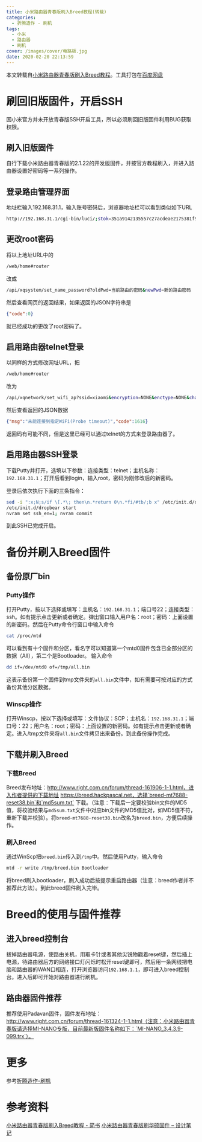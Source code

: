```yaml
---
title: 小米路由器青春版刷入Breed教程(转载)
categories:
  - 折腾造作 - 刷机
tags:
  - 小米
  - 路由器
  - 刷机
cover: /images/cover/电路板.jpg
date: 2020-02-20 22:13:59
---
```



本文转载自[小米路由器青春版刷入Breed教程](https://www.jianshu.com/p/e4e0a5818c3d)。工具打包在[百度网盘](https://pan.baidu.com/s/1zo_7w3DD1nXRpv9S0ATsJA)

# 刷回旧版固件，开启SSH

因小米官方并未开放青春版SSH开启工具，所以必须刷回旧版固件利用BUG获取权限。

## 刷入旧版固件

自行下载小米路由器青春版的2.1.22的开发版固件，并按官方教程刷入，并进入路由器设置好密码等一系列操作。

## 登录路由管理界面

地址栏输入192.168.31.1，输入账号密码后，浏览器地址栏可以看到类似如下URL

```bash
http://192.168.31.1/cgi-bin/luci/;stok=351a9142135557c27acdeae2175381f9/web/home#router 
```
## 更改root密码

将以上地址URL中的
```bash
/web/home#router
```

改成

```bash
/api/xqsystem/set_name_password?oldPwd=当前路由的密码&newPwd=新的路由密码
```
然后查看网页的返回结果，如果返回的JSON字符串是

```json
{"code":0}
```

就已经成功的更改了root密码了。

## 启用路由器telnet登录

以同样的方式修改网址URL，把

```bash
/web/home#router
```

改为

```bash
/api/xqnetwork/set_wifi_ap?ssid=xiaomi&encryption=NONE&enctype=NONE&channel=1%3B%2Fusr%2Fsbin%2Ftelnetd
```

然后查看返回的JSON数据

```json
{"msg":"未能连接到指定WiFi(Probe timeout)","code":1616}
```

返回码有可能不同，但是这里已经可以通过telnet的方式来登录路由器了。

## 启用路由器SSH登录

下载Putty并打开，选填以下参数：连接类型：telnet；主机名称：`192.168.31.1`；打开后看到login，输入root，密码为刚修改后的新密码。

登录后依次执行下面的三条指令：

```bash
sed -i ":x;N;s/if \[.*\; then\n.*return 0\n.*fi/#tb/;b x" /etc/init.d/dropbear
/etc/init.d/dropbear start
nvram set ssh_en=1; nvram commit
```

到此SSH已完成开启。

# 备份并刷入Breed固件

## 备份原厂bin

### Putty操作

打开Putty，按以下选择或填写：主机名：`192.168.31.1`；端口号22；连接类型：ssh。如有提示点击更新或者确定。弹出窗口输入用户名：root；密码：上面设置的新密码。然后在Putty命令行窗口中输入命令

```bash
cat /proc/mtd
```

可以看到有十个固件和分区，看名字可以知道第一个mtd0固件包含已全部分区的数据（All），第二个是Bootloader。 输入命令

```bash
dd if=/dev/mtd0 of=/tmp/all.bin
```

这表示备份第一个固件到tmp文件夹的`all.bin`文件中，如有需要可按对应的方式备份其他分区数据。

### Winscp操作

打开Winscp，按以下选择或填写：文件协议：SCP；主机名：`192.168.31.1`；端口号：22；用户名：root；密码：上面设置的新密码。如有提示点击更新或者确定。进入/tmp文件夹将`all.bin`文件拷贝出来备份。到此备份操作完成。

## 下载并刷入Breed

### 下载Breed

Breed发布地址：http://www.right.com.cn/forum/thread-161906-1-1.html，进入作者提供的下载地址 https://breed.hackpascal.net，选择`breed-mt7688-reset38.bin`和`md5sum.txt`
下载。（注意：下载后一定要校验bin文件的MD5值，将校验结果与`md5sum.txt`文件中对应bin文件的MD5值比对，如MD5值不符，重新下载并校验）。将`breed-mt7688-reset38.bin`改名为`breed.bin`，方便后续操作。

### 刷入Breed

通过WinScp把`breed.bin`传入到`/tmp`中。然后使用Putty，输入命令

```bash
mtd -r write /tmp/breed.bin Bootloader
```

将breed刷入bootloader，刷入成功后按提示重启路由器（注意：breed作者并不推荐此方法）。到此breed固件刷入完毕。

# Breed的使用与固件推荐

## 进入breed控制台

拔掉路由器电源，使路由关机，用取卡针或者其他尖锐物戳着reset键，然后插上电源，待路由器后方的网络接口灯闪烁时松开reset键即可，然后用一条网线把电脑和路由器的WAN口相连，打开浏览器访问`192.168.1.1`，即可进入breed控制台。进入后即可开始对路由器进行刷机。

## 路由器固件推荐
推荐使用Padavan固件，固件发布地址：http://www.right.com.cn/forum/thread-161324-1-1.html（注意：小米路由器青春版请选择MI-NANO专版，目前最新版固件名称如下：`MI-NANO_3.4.3.9-099.trx`）。

# 更多

参考[折腾造作-刷机](/categories/折腾造作-刷机/)

# 参考资料
[小米路由器青春版刷入Breed教程 - 简书](https://www.jianshu.com/p/e4e0a5818c3d)
[小米路由器青春版刷华硕固件 &#8211; 设计笔记](http://biji.io/2017/4963.html)